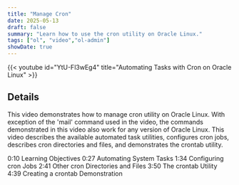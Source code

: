 ```yaml
---
title: "Manage Cron"
date: 2025-05-13
draft: false
summary: "Learn how to use the cron utility on Oracle Linux."
tags: ["ol", "video","ol-admin"]
showDate: true
---
```


{{< youtube id="YtU-Fl3wEg4" title="Automating Tasks with Cron on Oracle Linux" >}}

## Details

This video demonstrates how to manage cron utility on Oracle Linux. With exception of the 'mail' command used in the video, the commands demonstrated in this video also work for any version of Oracle Linux. This video describes the available automated task utilities, configures cron jobs, describes cron directories and files, and demonstrates the crontab utility.

0:10 Learning Objectives
0:27 Automating System Tasks
1:34 Configuring cron Jobs
2:41 Other cron Directories and Files
3:50 The crontab Utility
4:39 Creating a crontab Demonstration

